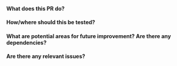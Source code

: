 #### What does this PR do?

#### How/where should this be tested?

#### What are potential areas for future improvement? Are there any dependencies?

#### Are there any relevant issues?
